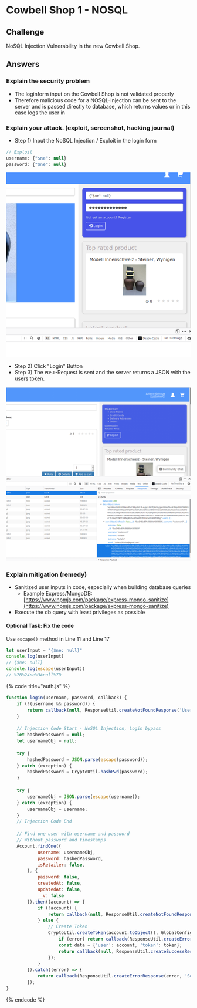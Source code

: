 # Cowbell Shop 1 - NOSQL

## Challenge

NoSQL Injection Vulnerability in the new Cowbell Shop.

## Answers

### Explain the security problem 

* The loginform input on the Cowbell Shop is not validated properly
* Therefore malicious code for a NOSQL-Injection can be sent to the server and is passed directly to database, which returns values or in this case logs the user in

### Explain your attack. \(exploit, screenshot, hacking journal\) 

* Step 1\) Input the NoSQL Injection / Exploit in the login form

```javascript
// Exploit
username: {"$ne": null}
password: {"$ne": null}

```

![](../../.gitbook/assets/image%20%28368%29.png)

* Step 2\) Click "Login" Button
* Step 3\) The `POST`-Request is sent and the server returns a JSON with the users token. 

![](../../.gitbook/assets/image%20%28365%29.png)

### Explain mitigation \(remedy\)

* Sanitized user inputs in  code, especially when building database queries
  * Example Express/MongoDB: [https://www.npmjs.com/package/express-mongo-sanitize](https://www.npmjs.com/package/express-mongo-sanitize) 
* Execute the db query with least privileges as possible

#### Optional Task: Fix the code

Use `escape()` method  in Line 11 and Line 17

```javascript
let userInput = "{$ne: null}"
console.log(userInput)
// {$ne: null}
console.log(escape(userInput))
// %7B%24ne%3Anull%7D
```

{% code title="auth.js" %}
```javascript
function login(username, password, callback) {
    if (!(username && password)) {
        return callback(null, ResponseUtil.createNotFoundResponse('Username or Password incorrect'));
    }

    // Injection Code Start - NoSQL Injection, Login bypass
    let hashedPassword = null;
    let usernameObj = null;

    try {
        hashedPassword = JSON.parse(escape(password));
    } catch (exception) {
        hashedPassword = CryptoUtil.hashPwd(password);
    }

    try {
        usernameObj = JSON.parse(escape(username));
    } catch (exception) {
        usernameObj = username;
    }
    // Injection Code End

    // Find one user with username and password
    // Without password and timestamps
    Account.findOne({
            username: usernameObj,
            password: hashedPassword,
            isRetailer: false,
        }, {
            password: false,
            createdAt: false,
            updatedAt: false,
            __v: false
        }).then((account) => {
            if (!account) {
                return callback(null, ResponseUtil.createNotFoundResponse('Username or Password incorrect.'));
            } else {
                // Create Token
                CryptoUtil.createToken(account.toObject(), GlobalConfig.jwt.secret, GlobalConfig.auth.signOptions, (error, token)=> {
                    if (error) return callback(ResponseUtil.createErrorResponse(error, 'Something went wrong.'));
                    const data = {'user': account, 'token': token};
                    return callback(null, ResponseUtil.createSuccessResponse(data, 'Login successfully.'));
                });
            }
        }).catch((error) => {
            return callback(ResponseUtil.createErrorResponse(error, 'Something went wrong.'));
        });
}
```
{% endcode %}

